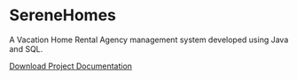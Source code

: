 # SereneHomes
A Vacation Home Rental Agency management system developed using Java and SQL.

[Download Project Documentation](./i210603_i212485_B_ProjectReport.pdf)
